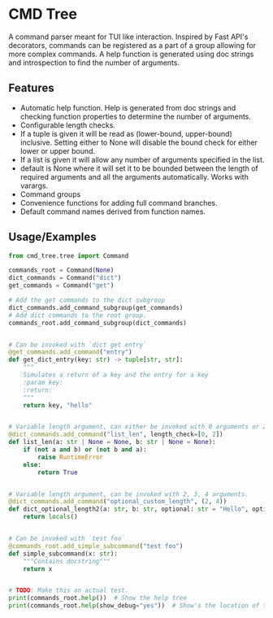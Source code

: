 
# CMD Tree

A command parser meant for TUI like interaction. Inspired by Fast API's decorators, commands can be registered as a part of a group allowing for more complex commands. A help function is generated using doc strings and introspection to find the number of arguments.

## Features

- Automatic help function. Help is generated from doc strings and checking function properties to determine the number of arguments.
- Configurable length checks.
- If a tuple is given it will be read as (lower-bound, upper-bound) inclusive. Setting either to None will disable the bound check for either lower or upper bound.
- If a list is given it will allow any number of arguments specified in the list.
- default is None where it will set it to be bounded between the length of required arguments and all the arguments automatically. Works with varargs.
- Command groups
- Convenience functions for adding full command branches.
- Default command names derived from function names.

## Usage/Examples

```python
from cmd_tree.tree import Command

commands_root = Command(None)
dict_commands = Command("dict")
get_commands = Command("get")

# Add the get commands to the dict subgroup
dict_commands.add_command_subgroup(get_commands)
# Add dict commands to the root group.
commands_root.add_command_subgroup(dict_commands)


# Can be invoked with `dict get entry`
@get_commands.add_command("entry")
def get_dict_entry(key: str) -> tuple[str, str]:
    """
    Simulates a return of a key and the entry for a key
    :param key:
    :return:
    """
    return key, "hello"


# Variable length argument, can either be invoked with 0 arguments or 2
@dict_commands.add_command("list_len", length_check=[0, 2])
def list_len(a: str | None = None, b: str | None = None):
    if (not a and b) or (not b and a):
        raise RuntimeError
    else:
        return True


# Variable length argument, can be invoked with 2, 3, 4 arguments.
@dict_commands.add_command("optional_custom_length", (2, 4))
def dict_optional_length2(a: str, b: str, optional: str = "Hello", optional2: str = "hello again") -> dict[str, Any]:
    return locals()


# Can be invoked with `test foo`
@commands_root.add_simple_subcommand("test foo")
def simple_subcommand(x: str):
    """Contains docstring"""
    return x


# TODO: Make this an actual test.
print(commands_root.help())  # Show the help tree
print(commands_root.help(show_debug="yes"))  # Show's the location of the functions for debugging purposes.
```
